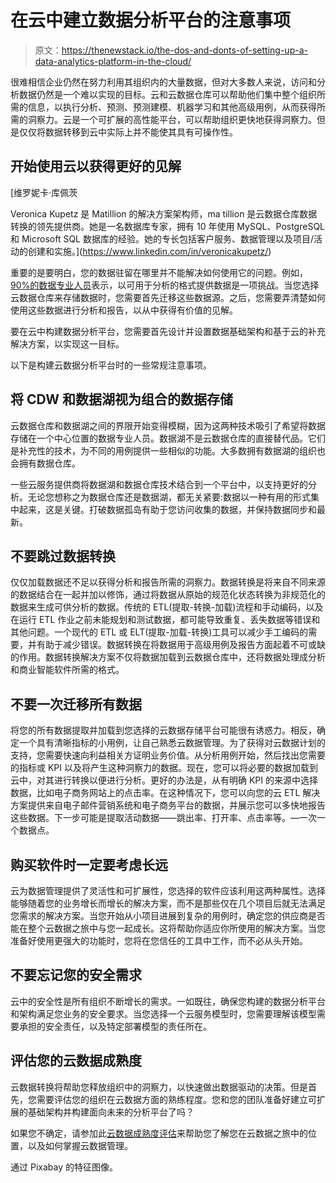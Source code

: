 # 在云中建立数据分析平台的注意事项

> 原文：<https://thenewstack.io/the-dos-and-donts-of-setting-up-a-data-analytics-platform-in-the-cloud/>

很难相信企业仍然在努力利用其组织内的大量数据，但对大多数人来说，访问和分析数据仍然是一个难以实现的目标。云和云数据仓库可以帮助他们集中整个组织所需的信息，以执行分析、预测、预测建模、机器学习和其他高级用例，从而获得所需的洞察力。云是一个可扩展的高性能平台，可以帮助组织更快地获得洞察力。但是仅仅将数据转移到云中实际上并不能使其具有可操作性。

## 开始使用云以获得更好的见解

 [维罗妮卡·库佩茨

Veronica Kupetz 是 Matillion 的解决方案架构师，ma tillion 是云数据仓库数据转换的领先提供商。她是一名数据库专家，拥有 10 年使用 MySQL、PostgreSQL 和 Microsoft SQL 数据库的经验。她的专长包括客户服务、数据管理以及项目/活动的创建和实施。](https://www.linkedin.com/in/veronicakupetz/) 

重要的是要明白，您的数据驻留在哪里并不能解决如何使用它的问题。例如， [90%的数据专业人员](https://sgndr.online/click?redirect=https%3A%2F%2Fwww.matillion.com%2Fabout%2Fnews%2Fsurvey-rapid-time-to-value-is-the-main-driver-for-analytics-projects-yet-making-data-available-for-insights-is-a-barrier-for-90-of-enterprises%2F&dID=1597708207193&linkName=90%20percent%20of%20data%20professionals)表示，以可用于分析的格式提供数据是一项挑战。当您选择云数据仓库来存储数据时，您需要首先迁移这些数据源。之后，您需要弄清楚如何使用这些数据进行分析和报告，以从中获得有价值的见解。

要在云中构建数据分析平台，您需要首先设计并设置数据基础架构和基于云的补充解决方案，以实现这一目标。

以下是构建云数据分析平台时的一些常规注意事项。

## 将 CDW 和数据湖视为组合的数据存储

云数据仓库和数据湖之间的界限开始变得模糊，因为这两种技术吸引了希望将数据存储在一个中心位置的数据专业人员。数据湖不是云数据仓库的直接替代品。它们是补充性的技术，为不同的用例提供一些相似的功能。大多数拥有数据湖的组织也会拥有数据仓库。

一些云服务提供商将数据湖和数据仓库技术结合到一个平台中，以支持更好的分析。无论您想称之为数据仓库还是数据湖，都无关紧要:数据以一种有用的形式集中起来，这是关键。打破数据孤岛有助于您访问收集的数据，并保持数据同步和最新。

## 不要跳过数据转换

仅仅加载数据还不足以获得分析和报告所需的洞察力。数据转换是将来自不同来源的数据结合在一起并加以修饰，通过将数据从原始的规范化状态转换为非规范化的数据来生成可供分析的数据。传统的 ETL(提取-转换-加载)流程和手动编码，以及在运行 ETL 作业之前未能规划和测试数据，都可能导致重复、丢失数据等错误和其他问题。一个现代的 ETL 或 ELT(提取-加载-转换)工具可以减少手工编码的需要，并有助于减少错误。数据转换在将数据用于高级用例及报告方面起着不可或缺的作用。数据转换解决方案不仅将数据加载到云数据仓库中，还将数据处理成分析和商业智能软件所需的格式。

## 不要一次迁移所有数据

将您的所有数据提取并加载到您选择的云数据存储平台可能很有诱惑力。相反，确定一个具有清晰指标的小用例，让自己熟悉云数据管理。为了获得对云数据计划的支持，您需要快速向利益相关方证明业务价值。从分析用例开始，然后找出您需要的指标或 KPI 以及将产生这种洞察力的数据。现在，您可以将必要的数据加载到云中，对其进行转换以便进行分析。更好的办法是，从有明确 KPI 的来源中选择数据，比如电子商务网站上的点击率。在这种情况下，您可以向您的云 ETL 解决方案提供来自电子邮件营销系统和电子商务平台的数据，并展示您可以多快地报告这些数据。下一步可能是提取活动数据——跳出率、打开率、点击率等。—一次一个数据点。

## 购买软件时一定要考虑长远

云为数据管理提供了灵活性和可扩展性，您选择的软件应该利用这两种属性。选择能够随着您的业务增长而增长的解决方案，而不是那些仅在几个项目后就无法满足您需求的解决方案。当您开始从小项目进展到复杂的用例时，确定您的供应商是否能在整个云数据之旅中与您一起成长。这将帮助你适应你所使用的解决方案。当您准备好使用更强大的功能时，您将在您信任的工具中工作，而不必从头开始。

## 不要忘记您的安全需求

云中的安全性是所有组织不断增长的需求。一如既往，确保您构建的数据分析平台和架构满足您业务的安全要求。当您选择一个云服务模型时，您需要理解该模型需要承担的安全责任，以及特定部署模型的责任所在。

## 评估您的云数据成熟度

云数据转换将帮助您释放组织中的洞察力，以快速做出数据驱动的决策。但是首先，您需要评估您的组织在云数据方面的熟练程度。您和您的团队准备好建立可扩展的基础架构并构建面向未来的分析平台了吗？

如果您不确定，请参加此[云数据成熟度评估](https://sgndr.online/click?redirect=https%3A%2F%2Fwww.matillion.com%2Fresources%2Fcloud-data-journey-assessment&dID=1597708207193&linkName=cloud%20data%20maturity%20assessment)来帮助您了解您在云数据之旅中的位置，以及如何掌握云数据管理。

通过 Pixabay 的特征图像。

<svg xmlns:xlink="http://www.w3.org/1999/xlink" viewBox="0 0 68 31" version="1.1"><title>Group</title> <desc>Created with Sketch.</desc></svg>